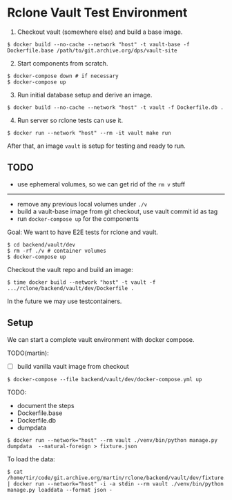 # Rclone Vault Test Environment

1. Checkout vault (somewhere else) and build a base image.

```
$ docker build --no-cache --network "host" -t vault-base -f Dockerfile.base /path/to/git.archive.org/dps/vault-site
```

2. Start components from scratch.

```
$ docker-compose down # if necessary
$ docker-compose up
```

3. Run initial database setup and derive an image.

```
$ docker build --no-cache --network "host" -t vault -f Dockerfile.db .
```

4. Run server so rclone tests can use it.

```
$ docker run --network "host" --rm -it vault make run
```

After that, an image `vault` is setup for testing and ready to run.

## TODO

* use ephemeral volumes, so we can get rid of the `rm v` stuff




----


* remove any previous local volumes under `./v`
* build a vault-base image from git checkout, use vault commit id as tag
* run `docker-compose up` for the components





Goal: We want to have E2E tests for rclone and vault.

    $ cd backend/vault/dev
    $ rm -rf ./v # container volumes
    $ docker-compose up

Checkout the vault repo and build an image:

    $ time docker build --network "host" -t vault -f .../rclone/backend/vault/dev/Dockerfile .

In the future we may use testcontainers.

## Setup

We can start a complete vault environment with docker compose.

TODO(martin):

* [ ] build vanilla vault image from checkout

```shell
$ docker-compose --file backend/vault/dev/docker-compose.yml up
```

TODO:

* document the steps
* Dockerfile.base
* Dockerfile.db
* dumpdata

```
$ docker run --network="host" --rm vault ./venv/bin/python manage.py dumpdata  --natural-foreign > fixture.json
```

To load the data:

```
$ cat /home/tir/code/git.archive.org/martin/rclone/backend/vault/dev/fixture.json | docker run --network="host" -i -a stdin --rm vault ./venv/bin/python manage.py loaddata --format json -
```
